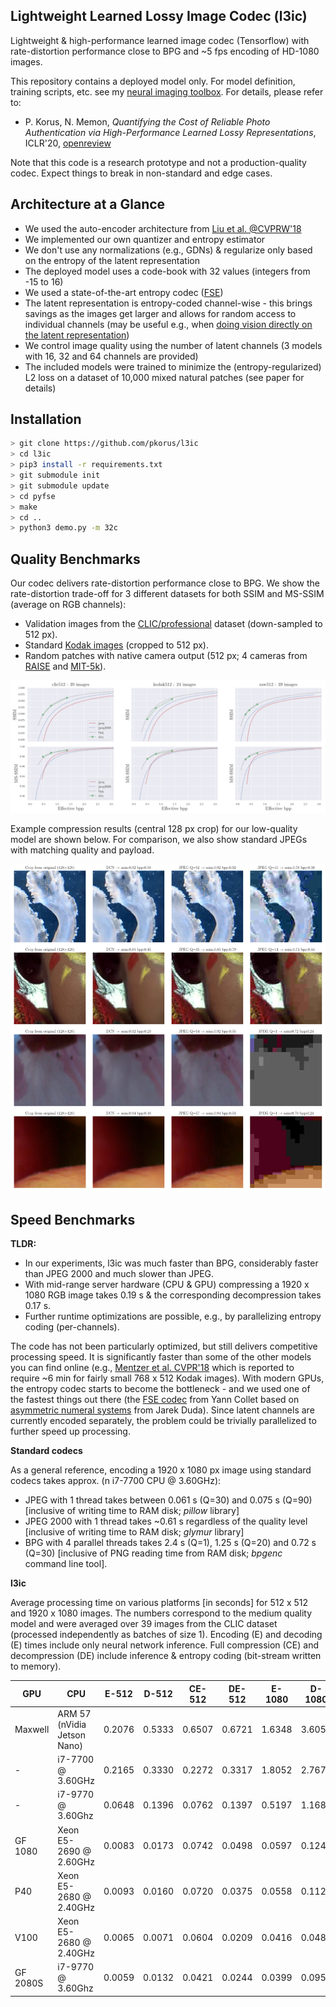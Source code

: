 ## Lightweight Learned Lossy Image Codec (l3ic)

Lightweight & high-performance learned image codec (Tensorflow) with rate-distortion performance close to BPG and ~5 fps encoding of HD-1080 images. 

This repository contains a deployed model only. For model definition, training scripts, etc. see my [neural imaging toolbox](https://github.com/pkorus/neural-imaging). For details, please refer to:

- P. Korus, N. Memon, *Quantifying the Cost of Reliable Photo Authentication via High-Performance Learned Lossy Representations*, ICLR'20, [openreview](https://openreview.net/forum?id=HyxG3p4twS)

<aside class="notice">
Note that this code is a research prototype and not a production-quality codec. Expect things to break in non-standard and edge cases. 
</aside>

## Architecture at a Glance

- We used the auto-encoder architecture from [Liu et al. @CVPRW'18](https://arxiv.org/abs/1806.01496)
- We implemented our own quantizer and entropy estimator
- We don't use any normalizations (e.g., GDNs) & regularize only based on the entropy of the latent representation
- The deployed model uses a code-book with 32 values (integers from -15 to 16)
- We used a state-of-the-art entropy codec ([FSE](https://github.com/Cyan4973/FiniteStateEntropy))
- The latent representation is entropy-coded channel-wise - this brings savings as the images get larger and allows for random access to individual channels (may be useful e.g., when [doing vision directly on the latent representation](https://arxiv.org/abs/1803.06131))
- We control image quality using the number of latent channels (3 models with 16, 32 and 64 channels are provided)
- The included models were trained to minimize the (entropy-regularized) L2 loss on a dataset of 10,000 mixed natural patches (see paper for details)

## Installation

```bash
> git clone https://github.com/pkorus/l3ic
> cd l3ic
> pip3 install -r requirements.txt
> git submodule init
> git submodule update
> cd pyfse
> make
> cd ..
> python3 demo.py -m 32c
```

## Quality Benchmarks

Our codec delivers rate-distortion performance close to BPG. We show the rate-distortion trade-off for 3 different datasets for both SSIM and MS-SSIM (average on RGB channels):

- Validation images from the [CLIC/professional](https://www.compression.cc/) dataset (down-sampled to 512 px).
- Standard [Kodak images](http://r0k.us/graphics/kodak/) (cropped to 512 px).
- Random patches with native camera output (512 px; 4 cameras from [RAISE](http://loki.disi.unitn.it/RAISE/) and [MIT-5k](https://data.csail.mit.edu/graphics/fivek/)).

![Low-quality compression example](docs/dcn_tradeoffs.png)

Example compression results (central 128 px crop) for our low-quality model are shown below. For comparison, we also show standard JPEGs with matching quality and payload.

![Low-quality compression example](docs/jpeg_match_16c.webp)

## Speed Benchmarks

**TLDR:**

- In our experiments, l3ic was much faster than BPG, considerably faster than JPEG 2000 and much slower than JPEG.
- With mid-range server hardware (CPU & GPU) compressing a 1920 x 1080 RGB image takes 0.19 s & the corresponding decompression takes 0.17 s.
- Further runtime optimizations are possible, e.g., by parallelizing entropy coding (per-channels).

The code has not been particularly optimized, but still delivers competitive processing speed. It is significantly faster than some of the other models you can find online (e.g., [Mentzer et al. CVPR'18](https://github.com/fab-jul/imgcomp-cvpr) which is reported to require ~6 min for fairly small 768 x 512 Kodak images). With modern GPUs, the entropy codec starts to become the bottleneck - and we used one of the fastest things out there (the [FSE codec](https://github.com/Cyan4973/FiniteStateEntropy) from Yann Collet based on [asymmetric numeral systems](https://arxiv.org/abs/1311.2540) from Jarek Duda). Since latent channels are currently encoded separately, the problem could be trivially parallelized to further speed up processing.

**Standard codecs**

As a general reference, encoding a 1920 x 1080 px image using standard codecs takes approx. (n i7-7700 CPU @ 3.60GHz):
- JPEG with 1 thread takes between 0.061 s (Q=30) and 0.075 s (Q=90) [inclusive of writing time to RAM disk; *pillow* library]
- JPEG 2000 with 1 thread takes ~0.61 s regardless of the quality level [inclusive of writing time to RAM disk; *glymur* library]
- BPG with 4 parallel threads takes 2.4 s (Q=1), 1.25 s (Q=20) and 0.72 s (Q=30) [inclusive of PNG reading time from RAM disk; *bpgenc* command line tool].

**l3ic**

Average processing time on various platforms [in seconds] for 512 x 512 and 1920 x 1080 images. The numbers correspond to the medium quality model and were averaged over 39 images from the CLIC dataset (processed independently as batches of size 1). Encoding (E) and decoding (E) times include only neural network inference. Full compression (CE) and decompression (DE) include inference & entropy coding (bit-stream written to memory).

| GPU      | CPU                         | E-512  | D-512  | CE-512  | DE-512 | E-1080 | D-1080 | CE-1080 | DE-1080 |
| -------- | --------------------------- | ------ | ------ | ------ | ------ | ------ | ------ | ------ | ------ |
| Maxwell  | ARM 57 (nVidia Jetson Nano) | 0.2076 | 0.5333 | 0.6507 | 0.6721 | 1.6348 | 3.6057 | 4.4978 | 4.9722 | 
| -        | i7-7700 @ 3.60GHz           | 0.2165 | 0.3330 | 0.2272 | 0.3317 | 1.8052 | 2.7678 | 1.8753 | 2.7901 | 
| -        | i7-9770 @ 3.60Ghz           | 0.0648 | 0.1396 | 0.0762 | 0.1397 | 0.5197 | 1.1685 | 0.6080 | 1.1728 | 
| GF 1080  | Xeon E5-2690 @ 2.60GHz      | 0.0083 | 0.0173 | 0.0742 | 0.0498 | 0.0597 | 0.1244 | 0.1805 | 0.1714 | 
| P40      | Xeon E5-2680 @ 2.40GHz      | 0.0093 | 0.0160 | 0.0720 | 0.0375 | 0.0558 | 0.1123 | 0.1895 | 0.1684 | 
| V100     | Xeon E5-2680 @ 2.40GHz      | 0.0065 | 0.0071 | 0.0604 | 0.0209 | 0.0416 | 0.0489 | 0.1735 | 0.0979 | 
| GF 2080S | i7-9770 @ 3.60Ghz           | 0.0059 | 0.0132 | 0.0421 | 0.0244 | 0.0399 | 0.0953 | 0.1343 | 0.1320 |
